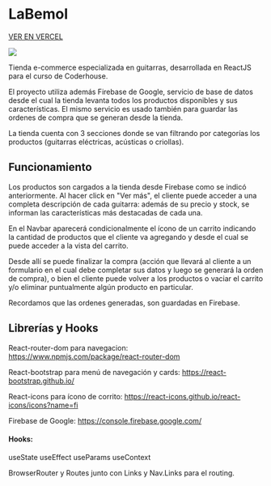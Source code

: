 
# LaBemol

[VER EN VERCEL](https://tienda-de-guitarras-la-bemol.vercel.app/)

![](Tienda-la-bemol.gif)

Tienda e-commerce especializada en guitarras, desarrollada en ReactJS para el curso de Coderhouse.

El proyecto utiliza además Firebase de Google, servicio de base de datos desde el cual la tienda levanta todos los productos disponibles y sus características.
El mismo servicio es usado también para guardar las ordenes de compra que se generan desde la tienda.

La tienda cuenta con 3 secciones donde se van filtrando por categorías los productos (guitarras eléctricas, acústicas o criollas).

## Funcionamiento

Los productos son cargados a la tienda desde Firebase como se indicó anteriormente.
Al hacer click en "Ver más", el cliente puede acceder a una completa descripción de cada guitarra: además de su precio y stock, se informan las características más destacadas de cada una.

En el Navbar aparecerá condicionalmente el ícono de un carrito indicando la cantidad de productos que el cliente va agregando y desde el cual se puede acceder a la vista del carrito. 

Desde allí se puede finalizar la compra (acción que llevará al cliente a un formulario en el cual debe completar sus datos y luego se generará la orden de compra), o bien el cliente puede volver a los productos o vaciar el carrito y/o eliminar puntualmente algún producto en particular.

Recordamos que las ordenes generadas, son guardadas en Firebase.

## Librerías y Hooks
React-router-dom para navegacion: https://www.npmjs.com/package/react-router-dom

React-bootstrap para menú de navegación y cards: https://react-bootstrap.github.io/

React-icons para ícono de corrito: https://react-icons.github.io/react-icons/icons?name=fi

Firebase de Google: https://console.firebase.google.com/

#### Hooks:
useState
useEffect
useParams
useContext

BrowserRouter y Routes junto con Links y Nav.Links para el routing.


